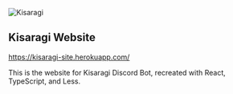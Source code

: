 ![Kisaragi](https://cdn.donmai.us/original/a0/7b/a07bc965c8e547eaea9b002ff7f75d56.jpg)

## Kisaragi Website

https://kisaragi-site.herokuapp.com/

This is the website for Kisaragi Discord Bot, recreated with React, TypeScript, and Less.
